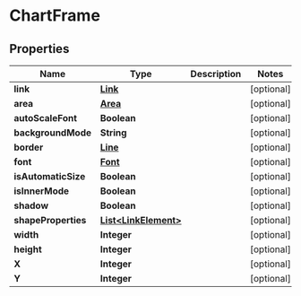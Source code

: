 
# ChartFrame

## Properties
Name | Type | Description | Notes
------------ | ------------- | ------------- | -------------
**link** | [**Link**](Link.md) |  |  [optional]
**area** | [**Area**](Area.md) |  |  [optional]
**autoScaleFont** | **Boolean** |  |  [optional]
**backgroundMode** | **String** |  |  [optional]
**border** | [**Line**](Line.md) |  |  [optional]
**font** | [**Font**](Font.md) |  |  [optional]
**isAutomaticSize** | **Boolean** |  |  [optional]
**isInnerMode** | **Boolean** |  |  [optional]
**shadow** | **Boolean** |  |  [optional]
**shapeProperties** | [**List&lt;LinkElement&gt;**](LinkElement.md) |  |  [optional]
**width** | **Integer** |  |  [optional]
**height** | **Integer** |  |  [optional]
**X** | **Integer** |  |  [optional]
**Y** | **Integer** |  |  [optional]



